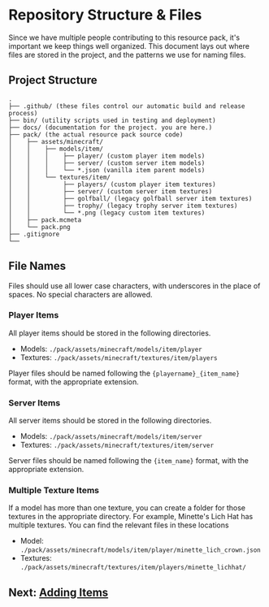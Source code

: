 # Repository Structure & Files

Since we have multiple people contributing to this resource pack, it's important we keep things well organized. This document lays out where files are stored in the project, and the patterns we use for naming files.

## Project Structure

```
.
├── .github/ (these files control our automatic build and release process)
├── bin/ (utility scripts used in testing and deployment)
├── docs/ (documentation for the project. you are here.)
├── pack/ (the actual resource pack source code)
│    ├── assets/minecraft/
│    │    ├── models/item/
│    │    │    ├── player/ (custom player item models)
│    │    │    ├── server/ (custom server item models)
│    │    │    └── *.json (vanilla item parent models)
│    │    └── textures/item/
│    │         ├── players/ (custom player item textures)
│    │         ├── server/ (custom server item textures)
│    │         ├── golfball/ (legacy golfball server item textures)
│    │         ├── trophy/ (legacy trophy server item textures)
│    │         └── *.png (legacy custom item textures)
│    ├── pack.mcmeta
│    └── pack.png
├── .gitignore
└──
```

## File Names

Files should use all lower case characters, with underscores in the place of spaces. No special characters are allowed.

### Player Items

All player items should be stored in the following directories.
- Models: `./pack/assets/minecraft/models/item/player`
- Textures: `./pack/assets/minecraft/textures/item/players`

Player files should be named following the `{playername}_{item_name}` format, with the appropriate extension.

### Server Items

All server items should be stored in the following directories.
- Models: `./pack/assets/minecraft/models/item/server`
- Textures: `./pack/assets/minecraft/textures/item/server`

Server files should be named following the `{item_name}` format, with the appropriate extension.

### Multiple Texture Items

If a model has more than one texture, you can create a folder for those textures in the appropriate directory. For example, Minette's Lich Hat has multiple textures. You can find the relevant files in these locations
- Model: `./pack/assets/minecraft/models/item/player/minette_lich_crown.json`
- Textures: `./pack/assets/minecraft/textures/item/players/minette_lichhat/`

## Next: [Adding Items](adding-items.md)
